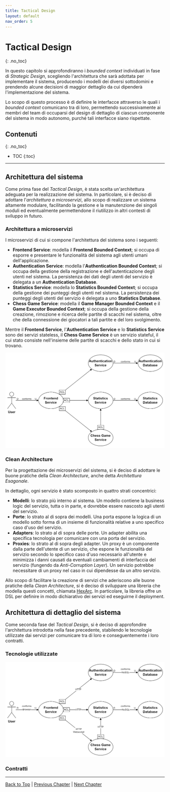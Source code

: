 ```yaml
---
title: Tactical Design
layout: default
nav_order: 5
---
```


# Tactical Design
{: .no_toc}

In questo capitolo si approfondiranno i _bounded context_ individuati in fase di
_Strategic Design_, scegliendo l'architettura che sarà adottata per implementare
il sistema, producendo i modelli dei diversi sottodomini e prendendo alcune
decisioni di maggior dettaglio da cui dipenderà l'implementazione del sistema.

Lo scopo di questo processo è di definire le interfacce attraverso le quali i
_bounded context_ comunicano tra di loro, permettendo successivamente ai membri
del team di occuparsi del design di dettaglio di ciascun componente del sistema
in modo autonomo, purché tali interfacce siano rispettate.

## Contenuti
{: .no_toc}

- TOC
{:toc}

---

## Architettura del sistema

Come prima fase del _Tactical Design_, è stata scelta un'architettura adeguata per
la realizzazione del sistema. In particolare, si è deciso di adottare 
l'_architettura a microservizi_, allo scopo di realizzare un sistema altamente
modulare, facilitando la gestione e la manutenzione dei singoli moduli ed eventualmente
permettendone il riutilizzo in altri contesti di sviluppo in futuro.

### Architettura a microservizi

I microservizi di cui si compone l'architettura del sistema sono i seguenti:
- **Frontend Service**: modella il **Frontend Bounded Context**;
  si occupa di esporre e presentare le funzionalità del sistema agli utenti umani
  dell'applicazione.
- **Authentication Service**: modella l'**Authentication Bounded Context**;
  si occupa della gestione della registrazione e dell'autenticazione degli utenti nel
  sistema.
  La persistenza dei dati degli utenti del servizio è delegata a un
  **Authentication Database**.
- **Statistics Service**: modella lo **Statistics Bounded Context**;
  si occupa della gestione dei punteggi degli utenti nel sistema.
  La persistenza dei punteggi degli utenti del servizio è delegata a uno
  **Statistics Database**.
- **Chess Game Service**: modella il **Game Manager Bounded Context** e il
  **Game Executor Bounded Context**; si occupa della gestione della creazione,
  rimozione e ricerca delle partite di scacchi nel sistema, oltre che della
  connessione dei giocatori a tali partite e del loro svolgimento.

Mentre il **Frontend Service**, l'**Authentication Service** e lo **Statistics Service**
sono dei servizi stateless, il **Chess Game Service** è un servizio stateful, il cui stato
consiste nell'insieme delle partite di scacchi e dello stato in cui si trovano.

![Microservice Architecture](/docs/resources/images/tactical-design/microservices.png)

### Clean Architecture

Per la progettazione dei microservizi del sistema, si è deciso di adottare le
buone pratiche della _Clean Architecture_, anche detta _Architettura Esagonale_.

In dettaglio, ogni servizio è stato scomposto in quattro strati concentrici:
- **Modelli**: lo strato più interno al sistema. Un modello contiene la business
  logic del servizio, tutta o in parte, e dovrebbe essere nascosto agli utenti
  del servizio.
- **Porte**: lo strato al di sopra dei modelli. Una porta espone la logica di
  un modello sotto forma di un insieme di funzionalità relative a uno specifico
  caso d'uso del servizio.
- **Adapters**: lo strato al di sopra delle porte. Un adapter abilita una
  specifica tecnologia per comunicare con una porta del servizio.
- **Proxies**: lo strato al di sopra degli adapter. Un proxy è un componente dalla
  parte dell'utente di un servizio, che espone le funzionalità del servizio secondo
  lo specifico caso d'uso necessario all'utente e minimizza i danni causati da
  eventuali cambiamenti di interfaccia del servizio (fungendo da _Anti-Corruption Layer_).
  Un servizio potrebbe necessitare di un proxy nel caso in cui dipendesse da un altro
  servizio.

Allo scopo di facilitare la creazione di servizi che aderiscono alle buone pratiche
della _Clean Architecture_, si è deciso di sviluppare una libreria che modella questi
concetti, chiamata [HexArc](https://github.com/ldss-project/hexarc). In particolare,
la libreria offre un DSL per definire in modo dichiarativo dei servizi ed eseguirne
il deployment.

## Architettura di dettaglio del sistema

Come seconda fase del _Tactical Design_, si è deciso di approfondire l'architettura
introdotta nella fase precedente, stabilendo le tecnologie utilizzate dai servizi per
comunicare tra di loro e conseguentemente i loro contratti.

### Tecnologie utilizzate

![Detailed Microservice Architecture](/docs/resources/images/tactical-design/detailed-microservices.png)

### Contratti

---

[Back to Top](#top) |
[Previous Chapter](/docs/2-strategic-design) |
[Next Chapter](/docs/4-devops)
